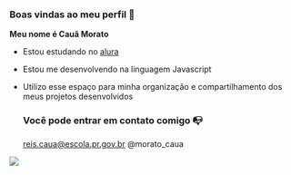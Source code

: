 ### Boas vindas ao meu perfil 💙

**Meu nome é Cauã Morato**

- Estou estudando no [alura](https://www.alura.com.br)
- Estou me desenvolvendo na linguagem Javascript
- Utilizo esse espaço para minha organização e compartilhamento dos meus projetos desenvolvidos

  ### Você pode entrar em contato comigo 📭

  reis.caua@escola.pr.gov.br
  @morato_caua

![](https://media.tenor.com/w1X8EWtlYnMAAAAC/gojo-satoru-jujutsu-kaisen.gif)
